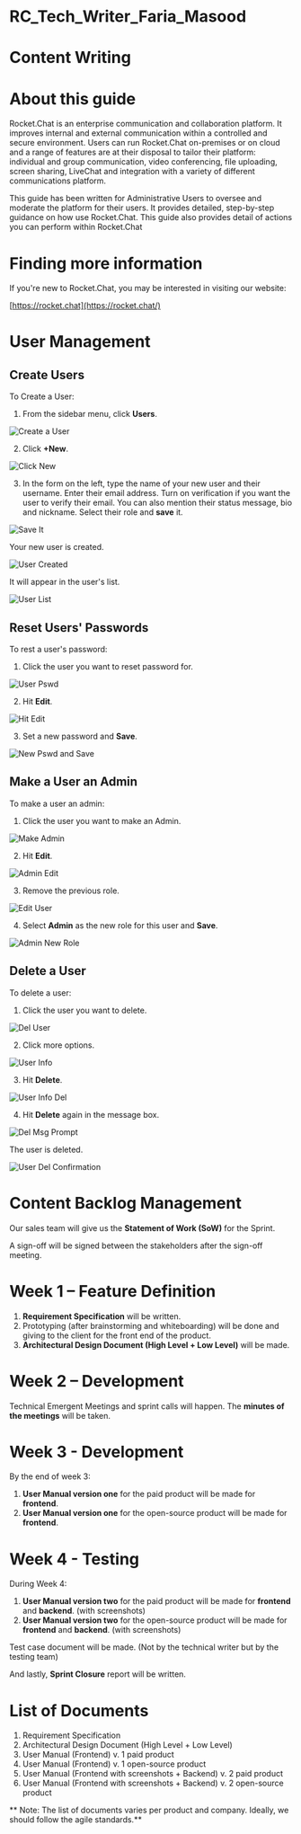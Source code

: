 # RC_Tech_Writer_Faria_Masood
#
# Content Writing
# About this guide

Rocket.Chat is an enterprise communication and collaboration platform. It improves internal and external communication within a controlled and secure environment. Users can run Rocket.Chat on-premises or on cloud and a range of features are at their disposal to tailor their platform: individual and group communication, video conferencing, file uploading, screen sharing, LiveChat and integration with a variety of different communications platform.

This guide has been written for Administrative Users to oversee and moderate the platform for their users. It provides detailed, step-by-step guidance on how use Rocket.Chat. This guide also provides detail of actions you can perform within Rocket.Chat

# Finding more information

If you&#39;re new to Rocket.Chat, you may be interested in visiting our website:

[https://rocket.chat](https://rocket.chat/)

# User Management

##

## Create Users

To Create a User:

1. From the sidebar menu, click **Users**.

![Create a User](https://user-images.githubusercontent.com/69473830/90064489-44acbb80-dd04-11ea-825a-8208a645249a.png)


2. Click **+New**.

![Click New](https://user-images.githubusercontent.com/69473830/90064866-d288a680-dd04-11ea-9973-697cb6c20eca.png)


3. In the form on the left, type the name of your new user and their username. Enter their email address. Turn on verification if you want the user to verify their email. You can also mention their status message, bio and nickname. Select their role and **save** it.

![Save It](https://user-images.githubusercontent.com/69473830/90065044-18456f00-dd05-11ea-9360-122022217568.png)

Your new user is created.

![User Created](https://user-images.githubusercontent.com/69473830/90066154-ce5d8880-dd06-11ea-9747-bcc61885c32b.png)

It will appear in the user's list.

![User List](https://user-images.githubusercontent.com/69473830/90066155-cef61f00-dd06-11ea-8f0e-cc18630a7db0.png)

## Reset Users&#39; Passwords

To rest a user&#39;s password:

1. Click the user you want to reset password for.

![User Pswd](https://user-images.githubusercontent.com/69473830/90068939-f18a3700-dd0a-11ea-9bf1-49ad630e0836.png)

2. Hit **Edit**.

![Hit Edit](https://user-images.githubusercontent.com/69473830/90068999-0b2b7e80-dd0b-11ea-822f-699cfdab47dc.png)

3. Set a new password and **Save**.

![New Pswd and Save](https://user-images.githubusercontent.com/69473830/90069080-2f875b00-dd0b-11ea-8e85-3b5ad55a0d8f.png)

## Make a User an Admin

To make a user an admin:

1. Click the user you want to make an Admin.

![Make Admin](https://user-images.githubusercontent.com/69473830/90069914-6f027700-dd0c-11ea-8567-467d4a40b1b7.png)

2. Hit **Edit**.

![Admin Edit](https://user-images.githubusercontent.com/69473830/90070188-e46e4780-dd0c-11ea-83ea-a5aa8bdedb91.png)

3. Remove the previous role.

![Edit User](https://user-images.githubusercontent.com/69473830/90070312-17b0d680-dd0d-11ea-8d0e-d61533c6366a.png)

4. Select **Admin** as the new role for this user and **Save**.

![Admin New Role](https://user-images.githubusercontent.com/69473830/90070398-43cc5780-dd0d-11ea-9a95-8b8490bc0d09.png)

## Delete a User

To delete a user:

1. Click the user you want to delete.

![Del User](https://user-images.githubusercontent.com/69473830/90070850-f7cde280-dd0d-11ea-9265-b31e73067a97.png)

2. Click more options.

![User Info](https://user-images.githubusercontent.com/69473830/90070855-f8ff0f80-dd0d-11ea-8480-d1cc2657de98.png)

3. Hit **Delete**.

![User Info Del](https://user-images.githubusercontent.com/69473830/90070853-f8667900-dd0d-11ea-8da9-7c15ccd7176c.png)

4. Hit **Delete** again in the message box.

![Del Msg Prompt](https://user-images.githubusercontent.com/69473830/90070848-f69cb580-dd0d-11ea-88b7-9b8493b2c7cd.png)

The user is deleted.

![User Del Confirmation](https://user-images.githubusercontent.com/69473830/90070851-f8667900-dd0d-11ea-9f39-5c9cc0762234.png)
#
# Content Backlog Management

Our sales team will give us the **Statement of Work (SoW)** for the Sprint.

A sign-off will be signed between the stakeholders after the sign-off meeting.

# Week 1 – Feature Definition

1. **Requirement Specification** will be written.
2. Prototyping (after brainstorming and whiteboarding) will be done and giving to the client for the front end of the product.
3. **Architectural Design Document (High Level + Low Level)** will be made.

# Week 2 – Development

Technical Emergent Meetings and sprint calls will happen. The **minutes of the meetings** will be taken.

# Week 3 - Development

By the end of week 3:

1. **User Manual version one** for the paid product will be made for **frontend**.
2. **User Manual version one** for the open-source product will be made for **frontend**.

# Week 4 - Testing

During Week 4:

1. **User Manual version two** for the paid product will be made for **frontend** and **backend**. (with screenshots)
2. **User Manual version two** for the open-source product will be made for **frontend** and **backend**. (with screenshots)

Test case document will be made. (Not by the technical writer but by the testing team)

And lastly, **Sprint Closure** report will be written.

# List of Documents

1. Requirement Specification
2. Architectural Design Document (High Level + Low Level)
3. User Manual (Frontend) v. 1 paid product
4. User Manual (Frontend) v. 1 open-source product
5. User Manual (Frontend with screenshots + Backend) v. 2 paid product 
6. User Manual (Frontend with screenshots + Backend) v. 2 open-source product




\*\* Note: The list of documents varies per product and company. Ideally, we should follow the agile standards.\*\*
